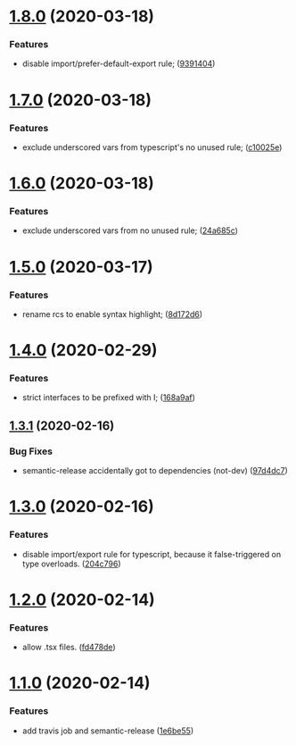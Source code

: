 # [1.8.0](https://github.com/xobotyi/preset-eslint/compare/v1.7.0...v1.8.0) (2020-03-18)


### Features

* disable import/prefer-default-export rule; ([9391404](https://github.com/xobotyi/preset-eslint/commit/93914049ad85edac487ae8cd8473ea520601cd5a))

# [1.7.0](https://github.com/xobotyi/preset-eslint/compare/v1.6.0...v1.7.0) (2020-03-18)


### Features

* exclude underscored vars from typescript's no unused rule; ([c10025e](https://github.com/xobotyi/preset-eslint/commit/c10025e459ae92f8af98efaacb9739acf3b773f6))

# [1.6.0](https://github.com/xobotyi/preset-eslint/compare/v1.5.0...v1.6.0) (2020-03-18)


### Features

* exclude underscored vars from no unused rule; ([24a685c](https://github.com/xobotyi/preset-eslint/commit/24a685ce5780b27d1e7b34998b2e5367f6a42182))

# [1.5.0](https://github.com/xobotyi/preset-eslint/compare/v1.4.0...v1.5.0) (2020-03-17)


### Features

* rename rcs to enable syntax highlight; ([8d172d6](https://github.com/xobotyi/preset-eslint/commit/8d172d6ff9a9b1b7ecd42a5d84f15a83a01072f1))

# [1.4.0](https://github.com/xobotyi/preset-eslint/compare/v1.3.1...v1.4.0) (2020-02-29)


### Features

* strict interfaces to be prefixed with I; ([168a9af](https://github.com/xobotyi/preset-eslint/commit/168a9af584fa323ceb8dab088da66dc43156de7c))

## [1.3.1](https://github.com/xobotyi/preset-eslint/compare/v1.3.0...v1.3.1) (2020-02-16)


### Bug Fixes

* semantic-release accidentally got to dependencies (not-dev) ([97d4dc7](https://github.com/xobotyi/preset-eslint/commit/97d4dc73305fca169442d3450cc5b19a21ea03fc))

# [1.3.0](https://github.com/xobotyi/preset-eslint/compare/v1.2.0...v1.3.0) (2020-02-16)


### Features

* disable import/export rule for typescript, because it false-triggered on type overloads. ([204c796](https://github.com/xobotyi/preset-eslint/commit/204c7961baa3b91a26aa680c6cc2623d2b7d9007))

# [1.2.0](https://github.com/xobotyi/preset-eslint/compare/v1.1.0...v1.2.0) (2020-02-14)


### Features

* allow .tsx files. ([fd478de](https://github.com/xobotyi/preset-eslint/commit/fd478de7e8b1b5d0219eae53dbe389b51f05fb4f))

# [1.1.0](https://github.com/xobotyi/preset-eslint/compare/v1.0.6...v1.1.0) (2020-02-14)


### Features

* add travis job and semantic-release ([1e6be55](https://github.com/xobotyi/preset-eslint/commit/1e6be55cf0bcac671b9106cf8bcce18f61dc34e7))
